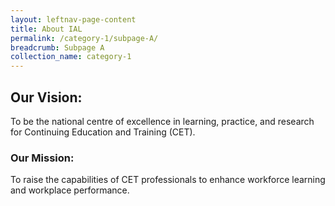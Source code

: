 ```yaml
---
layout: leftnav-page-content
title: About IAL
permalink: /category-1/subpage-A/
breadcrumb: Subpage A
collection_name: category-1
---
```


## **Our Vision:**

To be the national centre of excellence in learning, practice, and research for Continuing Education and Training (CET).

### **Our Mission:**

To raise the capabilities of CET professionals to enhance workforce learning and workplace performance.
